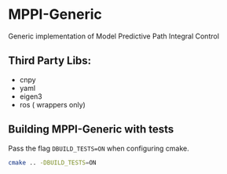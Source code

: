 # MPPI-Generic
Generic implementation of Model Predictive Path Integral Control

## Third Party Libs:
* cnpy
* yaml
* eigen3
* ros ( wrappers only)

## Building MPPI-Generic with tests

Pass the flag `DBUILD_TESTS=ON` when configuring cmake.

```bash
cmake .. -DBUILD_TESTS=ON
```
